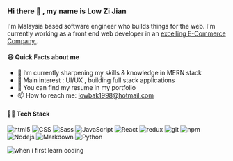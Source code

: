 ### Hi there 👋 , my name is Low Zi Jian

I'm Malaysia based software engineer who builds things for the web. I'm currently working as a front end web developer in an <a target = "blank"  href = "https://www.dasher.com.my/"> excelling E-Commerce Company </a>.

  
#### 😃 Quick Facts about me
<!-- - 🔭 I’m currently working on a habit tracking mobile app (side project) using React Native -->
- 🌱 I’m currently sharpening my skills & knowledge in MERN stack
- 🏃 Main interest : UI/UX , building full stack applications
- 📄 You can find my resume in my portfolio
- 📫 How to reach me: lowbak1998@hotmail.com

#### 👨‍💻 Tech Stack
<p>
  <img alt="html5" src="https://img.shields.io/badge/-HTML5-E34F26?style=flat-square&logo=html5&logoColor=white" />
  <img alt="CSS" src="https://img.shields.io/badge/CSS%20-%231572B6.svg?style=flat-square&logo=css3&logoColor=white" />
  <img alt="Sass" src="https://img.shields.io/badge/-Sass-CC6699?style=flat-square&logo=sass&logoColor=white" />
  <img alt="JavaScript" src="https://img.shields.io/badge/JavaScript%20-%23F7DF1E.svg?style=flat-square&logo=javascript&logoColor=black" />
  <img alt="React" src="https://img.shields.io/badge/-React-45b8d8?style=flat-square&logo=react&logoColor=white" />
  <img alt="redux" src="https://img.shields.io/badge/-Redux-764ABC?style=flat-square&logo=redux&logoColor=white" />
  <img alt="git" src="https://img.shields.io/badge/-Git-F05032?style=flat-square&logo=git&logoColor=white" />
  <img alt="npm" src="https://img.shields.io/badge/-NPM-CB3837?style=flat-square&logo=npm&logoColor=white" />
  <img alt="Nodejs" src="https://img.shields.io/badge/-Nodejs-43853d?style=flat-square&logo=Node.js&logoColor=white" />
  <img alt="Markdown" src="https://img.shields.io/badge/Markdown-%23000000.svg?style=flat-square&logo=markdown&logoColor=white" />
  <img alt="Python" src="https://img.shields.io/badge/Python%20-%2314354C.svg?style=flat-square&logo=python&logoColor=white" />
 </p>

![when i first learn coding](https://memegenerator.net/img/instances/47403728.jpg)
